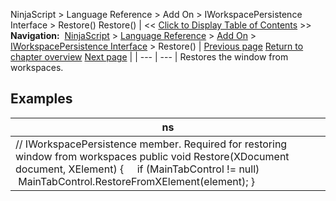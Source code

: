 ﻿
NinjaScript \> Language Reference \> Add On \> IWorkspacePersistence Interface \> Restore()
Restore()
| \<\< [Click to Display Table of Contents](iworkspacepersistence_restore.md) \>\> **Navigation:**     [NinjaScript](ninjascript-1.md) \> [Language Reference](language_reference_wip-1.md) \> [Add On](add_on-1.md) \> [IWorkspacePersistence Interface](iworkspacepersistence_interface-1.md) \> Restore() | [Previous page](iworkspacepersistence_interface-1.md) [Return to chapter overview](iworkspacepersistence_interface-1.md) [Next page](iworkspacepersistence_save-1.md) |
| --- | --- |
Restores the window from workspaces.
 
## 
## Examples
| ns |
| --- |
| // IWorkspacePersistence member. Required for restoring window from workspaces public void Restore(XDocument document, XElement) {      if (MainTabControl !\= null)           MainTabControl.RestoreFromXElement(element); } |
